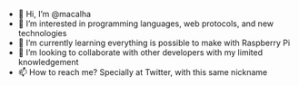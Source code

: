 - 👋 Hi, I’m @macalha
- 👀 I’m interested in programming languages, web protocols, and new technologies
- 🌱 I’m currently learning everything is possible to make with Raspberry Pi
- 💞️ I’m looking to collaborate with other developers with my limited knowledgement
- 📫 How to reach me? Specially at Twitter, with this same nickname

<!---
macalha/macalha is a ✨ special ✨ repository because its `README.md` (this file) appears on your GitHub profile.
You can click the Preview link to take a look at your changes.
--->
